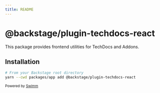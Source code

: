 ```yaml
---
title: README
---
```

# @backstage/plugin-techdocs-react

This package provides frontend utilities for TechDocs and Addons.

## Installation

```sh
# From your Backstage root directory
yarn --cwd packages/app add @backstage/plugin-techdocs-react
```

<SwmMeta version="3.0.0"><sup>Powered by [Swimm](https://app.swimm.io/)</sup></SwmMeta>
